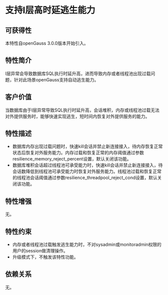 # 支持I层高时延逃生能力<a name="ZH-CN_TOPIC_0000001348775901"></a>

## 可获得性<a name="section41616539"></a>

本特性自openGauss 3.0.0版本开始引入。

## 特性简介<a name="section39004531"></a>

I层异常会导致数据库SQL执行时延升高，进而导致内存或者线程池出现过载问题，针对此场景openGauss支持自动逃生能力。

## 客户价值<a name="section15496459"></a>

当数据库由于I层异常导致SQL执行时延升高，会话堆积，内存或线程池过载无法对外提供服务时，能够快速实现逃生，短时间内恢复对外提供服务的能力。

## 特性描述<a name="section5250404"></a>

-   数据库内存出现过载问题时，快速kill会话并禁止新连接接入，待内存恢复正常状态后恢复对外服务能力。内存过载和恢复正常的内存阈值通过参数resilience\_memory\_reject\_percent设置，默认关闭该功能。
-   数据库堆积会话超过线程池可承受能力时，快速kill会话并禁止新连接接入，待会话数降低到线程池可承受能力时恢复对外服务能力。线程池过载和恢复正常的线程池会话阈值通过参数resilience\_threadpool\_reject\_cond设置，默认关闭该功能。

## 特性增强<a name="section47253639"></a>

无。

## 特性约束<a name="section06531946143616"></a>

-   内存或者线程池过载触发逃生能力时，不对sysadmin或monitoradmin权限的用户的session做清理操作。
-   升级模式下，不触发该特性功能。

## 依赖关系<a name="section22629574"></a>

无。

